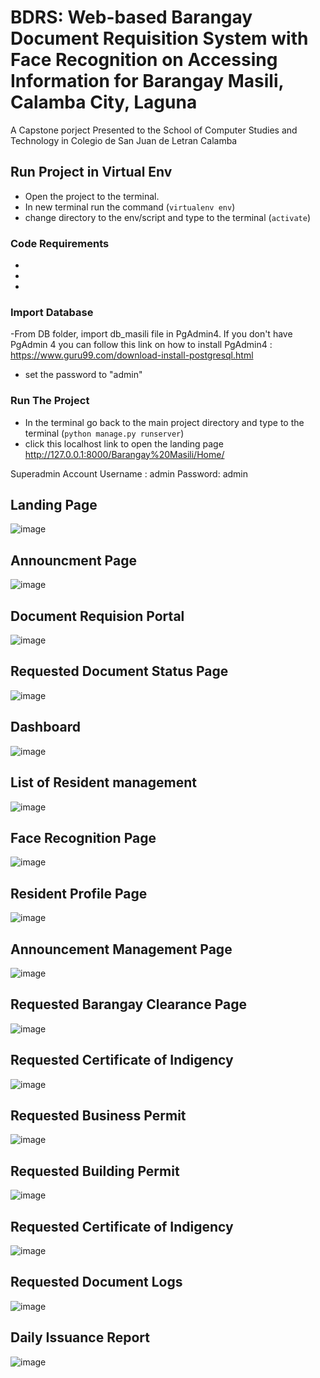 # BDRS: Web-based Barangay Document Requisition System with Face Recognition on Accessing Information for Barangay Masili, Calamba City, Laguna
A Capstone porject Presented to the School of Computer Studies and Technology in Colegio de San Juan de Letran Calamba

## Run Project in Virtual Env
- Open the project to the terminal.
- In new terminal run the command (`virtualenv env`)
- change directory to the env/script and type to the terminal (`activate`)

### Code Requirements
-
-
-
### Import Database
-From DB folder, import db_masili file in PgAdmin4. If you don't have PgAdmin 4 you can follow this link on how to install PgAdmin4 : https://www.guru99.com/download-install-postgresql.html
- set the password to "admin"

### Run The Project
- In the terminal go back to the main project directory and type to the terminal (`python manage.py runserver`)
- click this localhost link to open the landing page http://127.0.0.1:8000/Barangay%20Masili/Home/

Superadmin Account
Username : admin
Password: admin

## Landing Page
![image](https://user-images.githubusercontent.com/90493470/214590859-e098aae4-b5ef-4b35-a704-861b385df119.png)

## Announcment Page
![image](https://user-images.githubusercontent.com/90493470/214596125-5e2c1015-59b5-43fe-a97a-90e2430dca99.png)

## Document Requision Portal
![image](https://user-images.githubusercontent.com/90493470/214596966-00427e6d-adad-4c21-b799-cb38e4b07d61.png)

## Requested Document Status Page
![image](https://user-images.githubusercontent.com/90493470/214597256-93ebfa1a-4d12-48d5-ba99-5e4e2d95d9cf.png)

## Dashboard
![image](https://user-images.githubusercontent.com/90493470/214597859-a9ae4df0-8442-460f-9e27-74341c4fa646.png)

## List of Resident management
![image](https://user-images.githubusercontent.com/90493470/214597964-bbdfc1c8-b97e-4eca-b2b5-dc18562fc990.png)

## Face Recognition Page
![image](https://user-images.githubusercontent.com/90493470/214598256-f27b1491-d153-4100-b931-79e49667986c.png)

## Resident Profile Page
![image](https://user-images.githubusercontent.com/90493470/214598390-5b3ed5b1-9c23-406b-80af-6c58c3750709.png)

## Announcement Management Page
![image](https://user-images.githubusercontent.com/90493470/214598513-a913c9d0-a150-4c34-a110-aae1a19de8c0.png)

## Requested Barangay Clearance Page
![image](https://user-images.githubusercontent.com/90493470/214598841-60ff26f5-5a7d-4cd9-8ede-3b05759c4cb9.png)

## Requested Certificate of Indigency
![image](https://user-images.githubusercontent.com/90493470/214599647-3453de92-dd9c-4eab-9868-12873812c350.png)

## Requested Business Permit
![image](https://user-images.githubusercontent.com/90493470/214599799-58f1d86f-846c-4146-be0e-d6c156247898.png)

## Requested Building Permit
![image](https://user-images.githubusercontent.com/90493470/214599946-ce8ecab4-e037-401c-a0fd-9e3e24922a02.png)

## Requested Certificate of Indigency
![image](https://user-images.githubusercontent.com/90493470/214600081-3ffc714b-b700-4705-903b-f4fd517516f4.png)

## Requested Document Logs
![image](https://user-images.githubusercontent.com/90493470/214601132-234f2d7f-daf9-401b-bca7-d3864fbe4820.png)

## Daily Issuance Report
![image](https://user-images.githubusercontent.com/90493470/214601250-6158804e-067f-4b07-9d5f-722afb318288.png)



